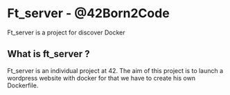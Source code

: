 # Ft_server - @42Born2Code

Ft_server is a project for discover Docker

## What is ft_server ?

Ft_server is an individual project at 42.
The aim of this project is to launch a wordpress website with docker for that we have to create his own Dockerfile.